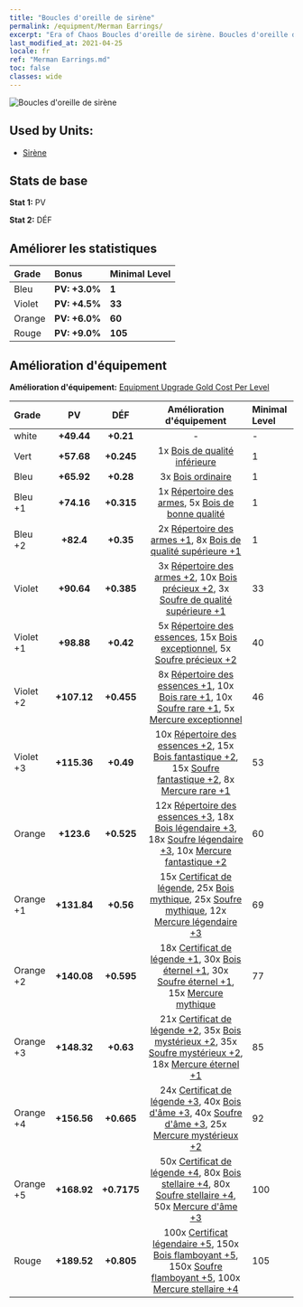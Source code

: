 ```yaml
---
title: "Boucles d'oreille de sirène"
permalink: /equipment/Merman Earrings/
excerpt: "Era of Chaos Boucles d'oreille de sirène. Boucles d'oreille de sirène"
last_modified_at: 2021-04-25
locale: fr
ref: "Merman Earrings.md"
toc: false
classes: wide
---
```


  ![Boucles d'oreille de sirène](/images/e/e_99052.png)

## Used by Units:

* [Sirène](/fr/units/Mermaid/) 


## Stats de base
 **Stat 1:** PV

 **Stat 2:** DÉF

## Améliorer les statistiques

  |     Grade    |   Bonus | Minimal Level | 
  |:-------------|:--------|:--------------| 
  | Bleu | **PV: +3.0%** | **1** | 
  | Violet | **PV: +4.5%** | **33** | 
  | Orange | **PV: +6.0%** | **60** | 
  | Rouge | **PV: +9.0%** | **105** | 


## Amélioration d'équipement
 **Amélioration d'équipement:** [Equipment Upgrade Gold Cost Per Level](/equipment/EquipmentUpgradeCostPerLevel/) 

  |          Grade      | PV | DÉF | Amélioration d'équipement | Minimal Level |
  |:--------------------|:---------:|:---------:|:----------------:|:--------------|
  | white | **+49.44** | **+0.21** | - | - |
  | Vert | **+57.68** | **+0.245** | 1x [Bois de qualité inférieure](/ItemsFR/mat_1/) | 1 |
  | Bleu | **+65.92** | **+0.28** | 3x [Bois ordinaire](/ItemsFR/mat_7/) | 1 |
  | Bleu +1 | **+74.16** | **+0.315** | 1x [Répertoire des armes](/ItemsFR/mat_18/), 5x [Bois de bonne qualité](/ItemsFR/mat_13/) | 1 |
  | Bleu +2 | **+82.4** | **+0.35** | 2x [Répertoire des armes +1](/ItemsFR/mat_25/), 8x [Bois de qualité supérieure +1](/ItemsFR/mat_20/) | 1 |
  | Violet | **+90.64** | **+0.385** | 3x [Répertoire des armes +2](/ItemsFR/mat_32/), 10x [Bois précieux +2](/ItemsFR/mat_27/), 3x [Soufre de qualité supérieure +1](/ItemsFR/mat_22/) | 33 |
  | Violet +1 | **+98.88** | **+0.42** | 5x [Répertoire des essences](/ItemsFR/mat_39/), 15x [Bois exceptionnel](/ItemsFR/mat_34/), 5x [Soufre précieux +2](/ItemsFR/mat_29/) | 40 |
  | Violet +2 | **+107.12** | **+0.455** | 8x [Répertoire des essences +1](/ItemsFR/mat_46/), 10x [Bois rare +1](/ItemsFR/mat_41/), 10x [Soufre rare +1](/ItemsFR/mat_43/), 5x [Mercure exceptionnel](/ItemsFR/mat_35/) | 46 |
  | Violet +3 | **+115.36** | **+0.49** | 10x [Répertoire des essences +2](/ItemsFR/mat_53/), 15x [Bois fantastique +2](/ItemsFR/mat_48/), 15x [Soufre fantastique +2](/ItemsFR/mat_50/), 8x [Mercure rare +1](/ItemsFR/mat_42/) | 53 |
  | Orange | **+123.6** | **+0.525** | 12x [Répertoire des essences +3](/ItemsFR/mat_60/), 18x [Bois légendaire +3](/ItemsFR/mat_55/), 18x [Soufre légendaire +3](/ItemsFR/mat_57/), 10x [Mercure fantastique +2](/ItemsFR/mat_49/) | 60 |
  | Orange +1 | **+131.84** | **+0.56** | 15x [Certificat de légende](/ItemsFR/mat_67/), 25x [Bois mythique](/ItemsFR/mat_62/), 25x [Soufre mythique](/ItemsFR/mat_64/), 12x [Mercure légendaire +3](/ItemsFR/mat_56/) | 69 |
  | Orange +2 | **+140.08** | **+0.595** | 18x [Certificat de légende +1](/ItemsFR/mat_74/), 30x [Bois éternel +1](/ItemsFR/mat_69/), 30x [Soufre éternel +1](/ItemsFR/mat_71/), 15x [Mercure mythique](/ItemsFR/mat_63/) | 77 |
  | Orange +3 | **+148.32** | **+0.63** | 21x [Certificat de légende +2](/ItemsFR/mat_81/), 35x [Bois mystérieux +2](/ItemsFR/mat_76/), 35x [Soufre mystérieux +2](/ItemsFR/mat_78/), 18x [Mercure éternel +1](/ItemsFR/mat_70/) | 85 |
  | Orange +4 | **+156.56** | **+0.665** | 24x [Certificat de légende +3](/ItemsFR/mat_88/), 40x [Bois d'âme +3](/ItemsFR/mat_83/), 40x [Soufre d'âme +3](/ItemsFR/mat_85/), 25x [Mercure mystérieux +2](/ItemsFR/mat_77/) | 92 |
  | Orange +5 | **+168.92** | **+0.7175** | 50x [Certificat de légende +4](/ItemsFR/mat_95/), 80x [Bois stellaire +4](/ItemsFR/mat_90/), 80x [Soufre stellaire +4](/ItemsFR/mat_92/), 50x [Mercure d'âme +3](/ItemsFR/mat_84/) | 100 |
  | Rouge | **+189.52** | **+0.805** | 100x [Certificat légendaire +5](/ItemsFR/mat_102/), 150x [Bois flamboyant +5](/ItemsFR/mat_97/), 150x [Soufre flamboyant +5](/ItemsFR/mat_99/), 100x [Mercure stellaire +4](/ItemsFR/mat_91/) | 105 |

